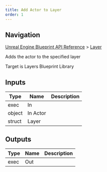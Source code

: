 ```yaml
---
title: Add Actor to Layer
order: 1
---
```

## Navigation

[Unreal Engine Blueprint API Reference](https://dev.epicgames.com/documentation/en-us/unreal-engine/BlueprintAPI) > [Layer](https://dev.epicgames.com/documentation/en-us/unreal-engine/BlueprintAPI/Layer)

Adds the actor to the specified layer

Target is Layers Blueprint Library

## Inputs

| Type | Name | Description |
| --- | --- | --- |
| exec | In |  |
| object | In Actor |  |
| struct | Layer |  |

## Outputs

| Type | Name | Description |
| --- | --- | --- |
| exec | Out |  |
